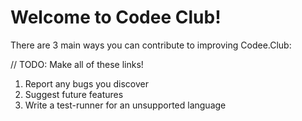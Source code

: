 # Welcome to Codee Club!

There are 3 main ways you can contribute to improving Codee.Club:

// TODO: Make all of these links!
1. Report any bugs you discover
2. Suggest future features
3. Write a test-runner for an unsupported language
